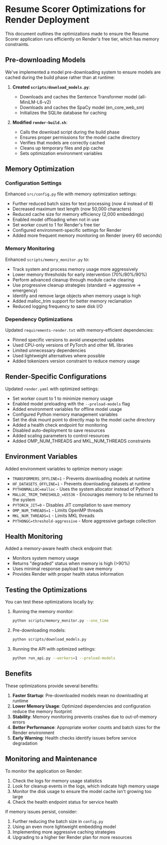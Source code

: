 # Resume Scorer Optimizations for Render Deployment

This document outlines the optimizations made to ensure the Resume Scorer application runs efficiently on Render's free tier, which has memory constraints.

## Pre-downloading Models

We've implemented a model pre-downloading system to ensure models are cached during the build phase rather than at runtime:

1. **Created `scripts/download_models.py`**:

    - Downloads and caches the Sentence Transformer model (all-MiniLM-L6-v2)
    - Downloads and caches the SpaCy model (en_core_web_sm)
    - Initializes the SQLite database for caching

2. **Modified `render-build.sh`**:
    - Calls the download script during the build phase
    - Ensures proper permissions for the model cache directory
    - Verifies that models are correctly cached
    - Cleans up temporary files and pip cache
    - Sets optimization environment variables

## Memory Optimization

### Configuration Settings

Enhanced `src/config.py` file with memory optimization settings:

-   Further reduced batch sizes for text processing (now 4 instead of 8)
-   Decreased maximum text length (now 50,000 characters)
-   Reduced cache size for memory efficiency (2,000 embeddings)
-   Enabled model offloading when not in use
-   Set worker count to 1 for Render's free tier
-   Configured environment-specific settings for Render
-   Added more frequent memory monitoring on Render (every 60 seconds)

### Memory Monitoring

Enhanced `scripts/memory_monitor.py` to:

-   Track system and process memory usage more aggressively
-   Lower memory thresholds for early intervention (70%/80%/90%)
-   Perform advanced cleanup through module cache clearing
-   Use progressive cleanup strategies (standard → aggressive → emergency)
-   Identify and remove large objects when memory usage is high
-   Added malloc_trim support for better memory reclamation
-   Reduced logging frequency to save disk I/O

### Dependency Optimizations

Updated `requirements-render.txt` with memory-efficient dependencies:

-   Pinned specific versions to avoid unexpected updates
-   Used CPU-only versions of PyTorch and other ML libraries
-   Limited unnecessary dependencies
-   Used lightweight alternatives where possible
-   Added tokenizers version constraint to reduce memory usage

## Render-Specific Configurations

Updated `render.yaml` with optimized settings:

-   Set worker count to 1 to minimize memory usage
-   Enabled model preloading with the `--preload-models` flag
-   Added environment variables for offline model usage
-   Configured Python memory management variables
-   Set the disk mount point to directly map to the model cache directory
-   Added a health check endpoint for monitoring
-   Disabled auto-deployment to save resources
-   Added scaling parameters to control resources
-   Added OMP_NUM_THREADS and MKL_NUM_THREADS constraints

## Environment Variables

Added environment variables to optimize memory usage:

-   `TRANSFORMERS_OFFLINE=1` - Prevents downloading models at runtime
-   `HF_DATASETS_OFFLINE=1` - Prevents downloading datasets at runtime
-   `PYTHONMALLOC=malloc` - Uses the system allocator instead of Python's
-   `MALLOC_TRIM_THRESHOLD_=65536` - Encourages memory to be returned to the system
-   `PYTORCH_JIT=0` - Disables JIT compilation to save memory
-   `OMP_NUM_THREADS=1` - Limits OpenMP threads
-   `MKL_NUM_THREADS=1` - Limits MKL threads
-   `PYTHONGC=threshold-aggressive` - More aggressive garbage collection

## Health Monitoring

Added a memory-aware health check endpoint that:

-   Monitors system memory usage
-   Returns "degraded" status when memory is high (>90%)
-   Uses minimal response payload to save memory
-   Provides Render with proper health status information

## Testing the Optimizations

You can test these optimizations locally by:

1. Running the memory monitor:

    ```bash
    python scripts/memory_monitor.py --one_time
    ```

2. Pre-downloading models:

    ```bash
    python scripts/download_models.py
    ```

3. Running the API with optimized settings:
    ```bash
    python run_api.py --workers=1 --preload-models
    ```

## Benefits

These optimizations provide several benefits:

1. **Faster Startup**: Pre-downloaded models mean no downloading at runtime
2. **Lower Memory Usage**: Optimized dependencies and configuration reduce the memory footprint
3. **Stability**: Memory monitoring prevents crashes due to out-of-memory errors
4. **Better Performance**: Appropriate worker counts and batch sizes for the Render environment
5. **Early Warning**: Health checks identify issues before service degradation

## Monitoring and Maintenance

To monitor the application on Render:

1. Check the logs for memory usage statistics
2. Look for cleanup events in the logs, which indicate high memory usage
3. Monitor the disk usage to ensure the model cache isn't growing too large
4. Check the health endpoint status for service health

If memory issues persist, consider:

1. Further reducing the batch size in `config.py`
2. Using an even more lightweight embedding model
3. Implementing more aggressive caching strategies
4. Upgrading to a higher tier Render plan for more resources
